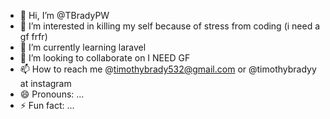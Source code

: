 - 👋 Hi, I’m @TBradyPW
- 👀 I’m interested in killing my self because of stress from coding (i need a gf frfr)
- 🌱 I’m currently learning laravel 
- 💞️ I’m looking to collaborate on I NEED GF 
- 📫 How to reach me @timothybrady532@gmail.com or @timothybradyy at instagram
- 😄 Pronouns: ...
- ⚡ Fun fact: ...

<!---
TBradyPW/TBradyPW is a ✨ special ✨ repository because its `README.md` (this file) appears on your GitHub profile.
You can click the Preview link to take a look at your changes.
--->
